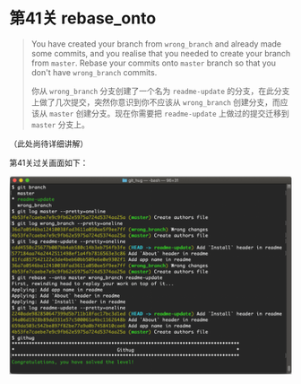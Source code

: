 
# 第41关 rebase_onto

> You have created your branch from `wrong_branch` and already made some commits, and you realise that you needed to create your branch from `master`. Rebase your commits onto `master` branch so that you don't have `wrong_branch` commits.
>
> 你从 `wrong_branch` 分支创建了一个名为 `readme-update` 的分支，在此分支上做了几次提交，突然你意识到你不应该从 `wrong_branch` 创建分支，而应该从 `master` 创建分支。现在你需要把 `readme-update` 上做过的提交迁移到 `master` 分支上。

（此处尚待详细讲解）

第41关过关画面如下：

![第41关 rebase_onto](images/level-41-rebase-onto.png)
